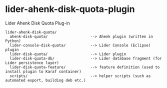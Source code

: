 # lider-ahenk-disk-quota-plugin


Lider Ahenk Disk Quota Plug-in


    lider-ahenk-disk-quota/
      ahenk-disk-quota/                   --> Ahenk plugin (written in Python)
      lider-console-disk-quota/           --> Lider Console (Eclipse) plugin
      lider-disk-quota/                   --> Lider plugin
      lider-disk-quota-db/                --> Lider database fragment (for Lider persistence layer)
      lider-disk-quota-feature/           --> feature definition (used to install plugin to Karaf container)
      scripts/                            --> helper scripts (such as automated export, building deb etc.)






